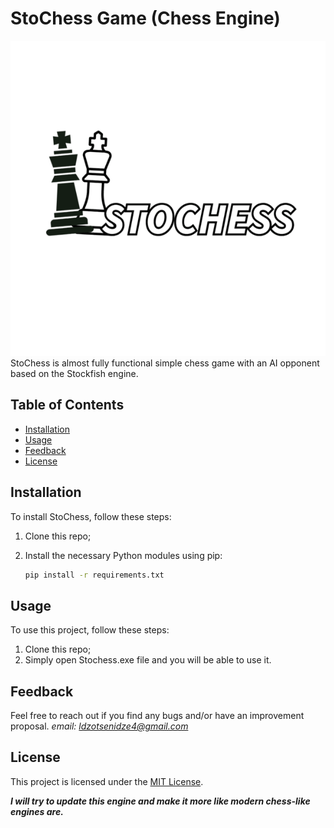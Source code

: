 # StoChess Game (Chess Engine)
![Image Alt Text](imgs/Stochess_logo_resized.png)
StoChess is almost fully functional simple chess game with an AI opponent based on the Stockfish engine.


## Table of Contents
- [Installation](#installation)
- [Usage](#usage)
- [Feedback](#feedback)
- [License](#license)
 
## Installation
To install StoChess, follow these steps:
1. Clone this repo;
2. Install the necessary Python modules using pip:

   ```bash
   pip install -r requirements.txt

## Usage
To use this project, follow these steps:
1. Clone this repo;
2. Simply open Stochess.exe file and you will be able to use it.

## Feedback
Feel free to reach out if you find any bugs and/or have an improvement proposal.
*email: ldzotsenidze4@gmail.com*


## License
This project is licensed under the [MIT License](LICENSE).

***I will try to update this engine and make it more like modern chess-like engines are.***
